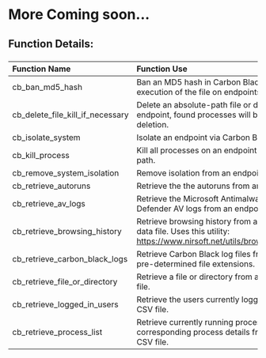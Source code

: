 # More Coming soon...

## Function Details:

###
| **Function Name** | **Function Use** |
| :------------- |:-------------|
| cb_ban_md5_hash | Ban an MD5 hash in Carbon Black, preventing execution of the file on endpoints. |
| cb_delete_file_kill_if_necessary | Delete an absolute-path file or directory from an endpoint, found processes will be killed prior to deletion. |
| cb_isolate_system | Isolate an endpoint via Carbon Black. |
| cb_kill_process | Kill all processes on an endpoint containing a name or path. |
| cb_remove_system_isolation | Remove isolation from an endpoint via Carbon Black. |
| cb_retrieve_autoruns | Retrieve the the autoruns from an endpoint in a CSV file. |
| cb_retrieve_av_logs | Retrieve the Microsoft Antimalware and/or Windows Defender AV logs from an endpoint in a zipped file. |
| cb_retrieve_browsing_history | Retrieve browsing history from an endpoint as an HTML data file. Uses this utility: https://www.nirsoft.net/utils/browsing_history_view.html  |
| cb_retrieve_carbon_black_logs | Retrieve Carbon Black log files from an endpoint using pre-determined file extensions. |
| cb_retrieve_file_or_directory | Retrieve a file or directory from an endpoint in a zipped file. |
| cb_retrieve_logged_in_users | Retrieve the users currently logged into an endpoint in a CSV file. |
| cb_retrieve_process_list | Retrieve currently running processes and corresponding process details from an endpoint in a CSV file. |
